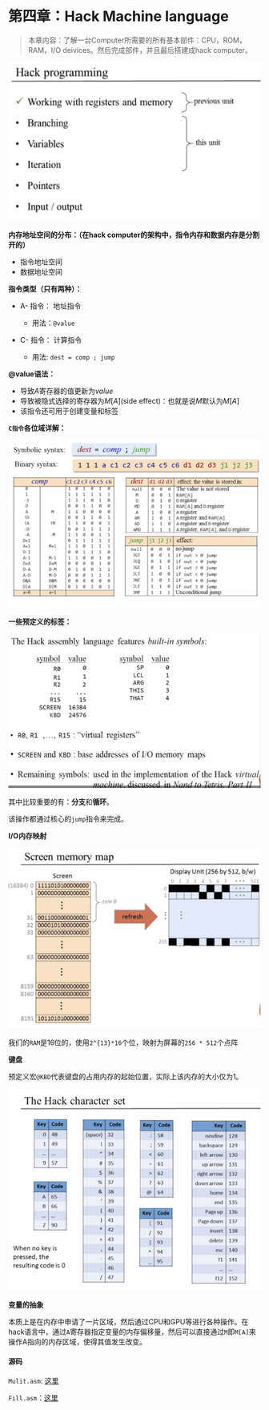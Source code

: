# 第四章：Hack Machine language

> 本章内容：了解一台Computer所需要的所有基本部件：CPU，ROM，RAM，I/O deivices。然后完成部件，并且最后搭建成hack computer。



<img src="https://github.com/coderhare/nand2tetris/blob/main/Images/hack_contents.png" />

**内存地址空间的分布：（在hack computer的架构中，指令内存和数据内存是分割开的）**

- 指令地址空间
- 数据地址空间



**指令类型（只有两种）：**

- A- 指令： 地址指令
  - 用法：`@value`

- C- 指令： 计算指令
  - 用法:  `dest = comp ; jump`

**@value语法：**

- 导致$A$寄存器的值更新为$value$
- 导致被隐式选择的寄存器为$M[A]$(side effect)：也就是说$M$默认为$M[A]$
- 该指令还可用于创建变量和标签



**`C指令`各位域详解：**

![image-20211011190905670](https://github.com/coderhare/nand2tetris/blob/main/Images/C_instruction.png)

**一些预定义的标签：**

![image-20211011201712082](https://github.com/coderhare/nand2tetris/blob/main/Images/hack_builtin_symbols.png)



其中比较重要的有：**分支**和**循环**。

该操作都通过核心的`jump`指令来完成。



**I/O内存映射**

<img src="https://github.com/coderhare/nand2tetris/blob/main/Images/hack_screenMemory_map.png" />

我们的`RAM`是16位的，使用`2^{13}*16`个位，映射为屏幕的`256 * 512`个点阵



**键盘**

预定义宏`@KBD`代表键盘的占用内存的起始位置，实际上该内存的大小仅为1。

<img src="https://github.com/coderhare/nand2tetris/blob/main/Images/hack_character_set.png" />

**变量的抽象**

本质上是在内存中申请了一片区域，然后通过CPU和GPU等进行各种操作。在hack语言中，通过`A`寄存器指定变量的内存偏移量，然后可以直接通过`M`即`M[A]​`来操作A指向的内存区域，使得其值发生改变。





#### 源码

`Mulit.asm`: [这里](https://github.com/coderhare/nand2tetris/blob/main/Documents/Code/04/Fill.asm)

`Fill.asm`：[这里](https://github.com/coderhare/nand2tetris/blob/main/Documents/Code/04/Fill.asm)
